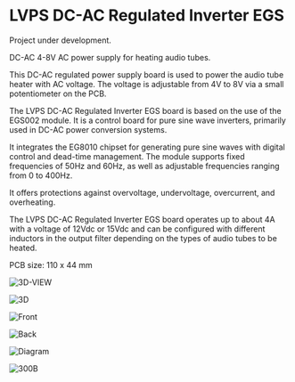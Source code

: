 # LVPS DC-AC Regulated Inverter EGS

Project under development.

DC-AC 4-8V AC power supply for heating audio tubes.

This DC-AC regulated power supply board is used to power the audio tube heater with AC voltage. The voltage is adjustable from 4V to 8V via a small potentiometer on the PCB.

The LVPS DC-AC Regulated Inverter EGS board is based on the use of the EGS002 module. It is a control board for pure sine wave inverters, primarily used in DC-AC power conversion systems.

It integrates the EG8010 chipset for generating pure sine waves with digital control and dead-time management. The module supports fixed frequencies of 50Hz and 60Hz, as well as adjustable frequencies ranging from 0 to 400Hz.

It offers protections against overvoltage, undervoltage, overcurrent, and overheating.

The LVPS DC-AC Regulated Inverter EGS board operates up to about 4A with a voltage of 12Vdc or 15Vdc and can be configured with different inductors in the output filter depending on the types of audio tubes to be heated.


PCB size: 110 x 44 mm

![3D-VIEW](https://github.com/user-attachments/assets/4148b6c7-2e6c-4a0e-82f6-ff67007ca816)

![3D](https://github.com/user-attachments/assets/2496f39d-2d90-4a6f-acf9-cefd24a25147)

![Front](https://github.com/user-attachments/assets/5f82ab2c-a95d-4607-acbc-b7f53503b762)

![Back](https://github.com/user-attachments/assets/ac9a6694-d086-44f4-b7f5-4cbb6fb62821)

![Diagram](https://github.com/user-attachments/assets/909c326a-4f75-4d16-ac92-612fdcd7bd0d)

![300B](https://github.com/user-attachments/assets/f6abea5d-960c-43b1-8391-2fd42699885a)
